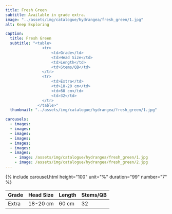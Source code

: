 ```yaml
---
title: Fresh Green
subtitle: Available in grade extra.
image: "../assets/img/catalogue/hydrangea/fresh_green/1.jpg"
alt: Keep Exploring

caption: 
  title: Fresh Green
  subtitle: "<table>
                <tr>
                    <td>Grade</td>
                    <td>Head Size</td>
                    <td>Length</td>
                    <td>Stems/QB</td>
                </tr>
                <tr>
                    <td>Extra</td>
                    <td>18-20 cm</td>
                    <td>60 cm</td>
                    <td>32</td>
                </tr>
              </table>"
  thumbnail: "../assets/img/catalogue/hydrangea/fresh_green/1.jpg"

carousels:
  - images: 
  - images: 
  - images:
  - images:  
  - images: 
  - images: 
  - images: 
    - image: /assets/img/catalogue/hydrangea/fresh_green/1.jpg
    - image: /assets/img/catalogue/hydrangea/fresh_green/2.jpg
---
```


{% include carousel.html height="100" unit="%" duration="99" number="7" %}

| Grade | Head Size | Length | Stems/QB |
|-------|-----------|--------|----------|
| Extra |  18-20 cm | 60 cm  |    32    |